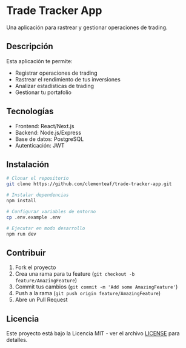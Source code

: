 # Trade Tracker App

Una aplicación para rastrear y gestionar operaciones de trading.

## Descripción

Esta aplicación te permite:
- Registrar operaciones de trading
- Rastrear el rendimiento de tus inversiones
- Analizar estadísticas de trading
- Gestionar tu portafolio

## Tecnologías

- Frontend: React/Next.js
- Backend: Node.js/Express
- Base de datos: PostgreSQL
- Autenticación: JWT

## Instalación

```bash
# Clonar el repositorio
git clone https://github.com/clementeaf/trade-tracker-app.git

# Instalar dependencias
npm install

# Configurar variables de entorno
cp .env.example .env

# Ejecutar en modo desarrollo
npm run dev
```

## Contribuir

1. Fork el proyecto
2. Crea una rama para tu feature (`git checkout -b feature/AmazingFeature`)
3. Commit tus cambios (`git commit -m 'Add some AmazingFeature'`)
4. Push a la rama (`git push origin feature/AmazingFeature`)
5. Abre un Pull Request

## Licencia

Este proyecto está bajo la Licencia MIT - ver el archivo [LICENSE](LICENSE) para detalles. 